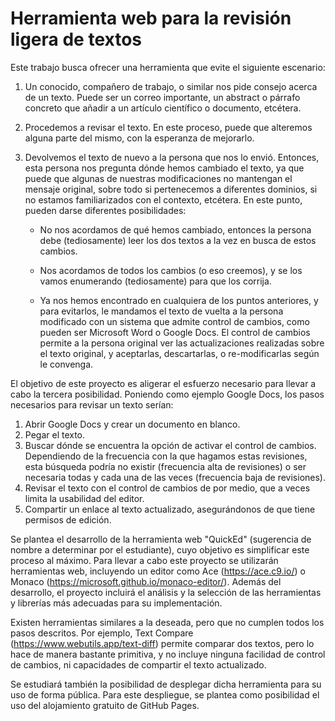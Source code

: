 # Herramienta web para la revisión ligera de textos

Este trabajo busca ofrecer una herramienta que evite el siguiente escenario:

1. Un conocido, compañero de trabajo, o similar nos pide consejo acerca de un texto. Puede ser un correo importante, un abstract o párrafo concreto que añadir a un artículo científico o documento, etcétera.

2. Procedemos a revisar el texto. En este proceso, puede que alteremos alguna parte del mismo, con la esperanza de mejorarlo.

3. Devolvemos el texto de nuevo a la persona que nos lo envió. Entonces, esta persona nos pregunta dónde hemos cambiado el texto, ya que puede que algunas de nuestras modificaciones no mantengan el mensaje original, sobre todo si pertenecemos a diferentes dominios, si no estamos familiarizados con el contexto, etcétera. En este punto, pueden darse diferentes posibilidades:
    - No nos acordamos de qué hemos cambiado, entonces la persona debe (tediosamente) leer los dos textos a la vez en busca de estos cambios.

    - Nos acordamos de todos los cambios (o eso creemos), y se los vamos enumerando (tediosamente) para que los corrija.

    - Ya nos hemos encontrado en cualquiera de los puntos anteriores, y para evitarlos, le mandamos el texto de vuelta a la persona modificado con un sistema que admite control de cambios, como pueden ser Microsoft Word o Google Docs. El control de cambios permite a la persona original ver las actualizaciones realizadas sobre el texto original, y aceptarlas, descartarlas, o re-modificarlas según le convenga.

El objetivo de este proyecto es aligerar el esfuerzo necesario para llevar a cabo la tercera posibilidad. Poniendo como ejemplo Google Docs, los pasos necesarios para revisar un texto serían:

1. Abrir Google Docs y crear un documento en blanco.
2. Pegar el texto.
3. Buscar dónde se encuentra la opción de activar el control de cambios. Dependiendo de la frecuencia con la que hagamos estas revisiones, esta búsqueda podría no existir (frecuencia alta de revisiones) o ser necesaria todas y cada una de las veces (frecuencia baja de revisiones).
4. Revisar el texto con el control de cambios de por medio, que a veces limita la usabilidad del editor.
5. Compartir un enlace al texto actualizado, asegurándonos de que tiene permisos de edición.

Se plantea el desarrollo de la herramienta web "QuickEd" (sugerencia de nombre a determinar por el estudiante), cuyo objetivo es simplificar este proceso al máximo. Para llevar a cabo este proyecto se utilizarán herramientas web, incluyendo un editor como Ace (https://ace.c9.io/) o Monaco (https://microsoft.github.io/monaco-editor/). Además del desarrollo, el proyecto incluirá el análisis y la selección de las herramientas y librerías más adecuadas para su implementación.

Existen herramientas similares a la deseada, pero que no cumplen todos los pasos descritos. Por ejemplo, Text Compare (https://www.webutils.app/text-diff) permite comparar dos textos, pero lo hace de manera bastante primitiva, y no incluye ninguna facilidad de control de cambios, ni capacidades de compartir el texto actualizado.

Se estudiará también la posibilidad de desplegar dicha herramienta para su uso de forma pública. Para este despliegue, se plantea como posibilidad el uso del alojamiento gratuito de GitHub Pages.
